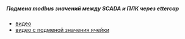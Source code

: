 ##### Подмена modbus значений между SCADA и ПЛК через ettercap
- [видео](https://disk.yandex.ru/i/WdCZP5ph6gKs3g)
- [видео c подменой значения ячейки](https://disk.yandex.ru/i/v2aSas8PpQx8IQ)
